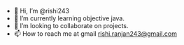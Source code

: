 - 👋 Hi, I’m @rishi243
- 🌱 I’m currently learning objective java.
- 💞️ I’m looking to collaborate on projects.
- 📫 How to reach me at gmail rishi.ranjan243@gmail.com

<!---
rishi243/rishi243 is a ✨ special ✨ repository because its `README.md` (this file) appears on your GitHub profile.
You can click the Preview link to take a look at your changes.
--->
